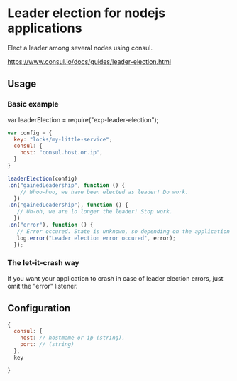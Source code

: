 # Leader election for nodejs applications

Elect a leader among several nodes using consul.

https://www.consul.io/docs/guides/leader-election.html

## Usage

### Basic example

var leaderElection = require("exp-leader-election");

```javascript
var config = {
  key: "locks/my-little-service";
  consul: {
    host: "consul.host.or.ip",
  }
}

leaderElection(config)
.on("gainedLeadership", function () {
    // Whoo-hoo, we have been elected as leader! Do work.
  })
.on("gainedLeadership"), function () {
   // Uh-oh, we are lo longer the leader! Stop work.
  })
.on("error"), function () {
   // Error occured. State is unknown, so depending on the application we might need to stop work.
   log.error("Leader election error occured", error);
  });
```

### The let-it-crash way

If you want your application to crash in case of leader election errors, just omit the
"error" listener.

## Configuration

```javascript
{  
  consul: {
    host: // hostmame or ip (string),
    port: // (string)
  },
  key

}
```
